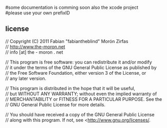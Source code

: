 #some documentation is comming soon also the xcode project  
#please use your own prefixID    
  
license      
---      
  
// Copyright (C) 2011 Fabian "fabiantheblind" Morón Zirfas    
// http://www.the-moron.net  
// info [at] the - moron . net  
  
// This program is free software: you can redistribute it and/or modify  
// it under the terms of the GNU General Public License as published by  
// the Free Software Foundation, either version 3 of the License, or  
// any later version.  
  
// This program is distributed in the hope that it will be useful,  
// but WITHOUT ANY WARRANTY; without even the implied warranty of  
// MERCHANTABILITY or FITNESS FOR A PARTICULAR PURPOSE.  See the  
// GNU General Public License for more details.  
  
// You should have received a copy of the GNU General Public License  
// along with this program.  If not, see <http://www.gnu.org/licenses/.  

